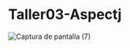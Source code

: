 # Taller03-Aspectj

![Captura de pantalla (7)](https://github.com/Nathscrespo/Taller03-Aspectj/assets/117329019/02e64524-4faa-49a8-ae10-403a15ddfc17)
